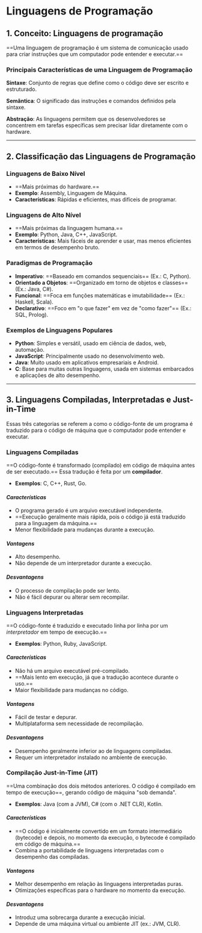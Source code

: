 # **Linguagens de Programação**

## 1. Conceito: Linguagens de programação

==Uma linguagem de programação é um sistema de comunicação usado para criar instruções que um computador pode entender e executar.==

### Principais Características de uma Linguagem de Programação

**Sintaxe**: Conjunto de regras que define como o código deve ser escrito e estruturado.

**Semântica**: O significado das instruções e comandos definidos pela sintaxe.

**Abstração**: As linguagens permitem que os desenvolvedores se concentrem em tarefas específicas sem precisar lidar diretamente com o hardware.

---
## 2. Classificação das Linguagens de Programação

### Linguagens de Baixo Nível

- ==Mais próximas do hardware.==
- **Exemplo**: Assembly, Linguagem de Máquina.
- **Características**: Rápidas e eficientes, mas difíceis de programar.

### Linguagens de Alto Nível

- ==Mais próximas da linguagem humana.==
- **Exemplo**: Python, Java, C++, JavaScript.
- **Características**: Mais fáceis de aprender e usar, mas menos eficientes em termos de desempenho bruto.

### Paradigmas de Programação

- **Imperativo**: ==Baseado em comandos sequenciais== (Ex.: C, Python).
- **Orientado a Objetos**: ==Organizado em torno de objetos e classes== (Ex.: Java, C#).
- **Funcional**: ==Foca em funções matemáticas e imutabilidade== (Ex.: Haskell, Scala).
- **Declarativo**: ==Foco em "o que fazer" em vez de "como fazer"== (Ex.: SQL, Prolog).

### Exemplos de Linguagens Populares

- **Python**: Simples e versátil, usado em ciência de dados, web, automação.
- **JavaScript**: Principalmente usado no desenvolvimento web.
- **Java**: Muito usado em aplicativos empresariais e Android.
- **C**: Base para muitas outras linguagens, usada em sistemas embarcados e aplicações de alto desempenho.

---
## 3. Linguagens Compiladas, Interpretadas e Just-in-Time

Essas três categorias se referem a como o código-fonte de um programa é traduzido para o código de máquina que o computador pode entender e executar.

### Linguagens Compiladas

 ==O código-fonte é transformado (compilado) em código de máquina antes de ser executado.== Essa tradução é feita por um **compilador**.
 
- **Exemplos**: C, C++, Rust, Go.

#### *Características*

- O programa gerado é um arquivo executável independente.
- ==Execução geralmente mais rápida, pois o código já está traduzido para a linguagem da máquina.==
- Menor flexibilidade para mudanças durante a execução.
  
#### *Vantagens*

- Alto desempenho.
- Não depende de um interpretador durante a execução.
#### *Desvantagens*

- O processo de compilação pode ser lento.
- Não é fácil depurar ou alterar sem recompilar.

### Linguagens Interpretadas

==O código-fonte é traduzido e executado linha por linha por um *interpretador* em tempo de execução.==

- **Exemplos**: Python, Ruby, JavaScript.

#### *Características*

- Não há um arquivo executável pré-compilado.
- ==Mais lento em execução, já que a tradução acontece durante o uso.==
- Maior flexibilidade para mudanças no código.

#### *Vantagens*

- Fácil de testar e depurar.
- Multiplataforma sem necessidade de recompilação.

#### *Desvantagens*

- Desempenho geralmente inferior ao de linguagens compiladas.
- Requer um interpretador instalado no ambiente de execução.

### Compilação Just-in-Time (JIT)

==Uma combinação dos dois métodos anteriores. O código é compilado em tempo de execução==, gerando código de máquina "sob demanda".

- **Exemplos**: Java (com a JVM), C# (com o .NET CLR), Kotlin.

#### *Características*

- ==O código é inicialmente convertido em um formato intermediário (bytecode) e depois, no momento da execução, o bytecode é compilado em código de máquina.==
- Combina a portabilidade de linguagens interpretadas com o desempenho das compiladas.

#### *Vantagens*

- Melhor desempenho em relação às linguagens interpretadas puras.
- Otimizações específicas para o hardware no momento da execução.

#### *Desvantagens*

- Introduz uma sobrecarga durante a execução inicial.
- Depende de uma máquina virtual ou ambiente JIT (ex.: JVM, CLR).